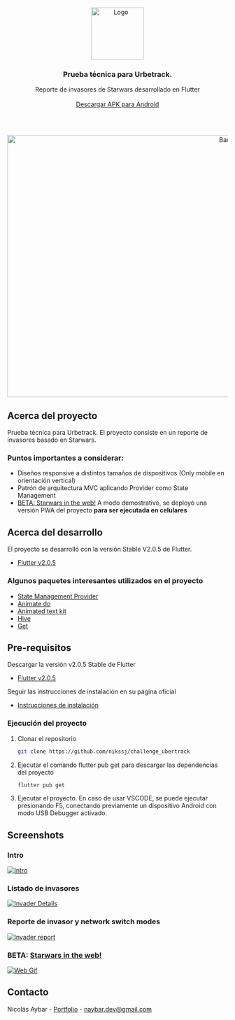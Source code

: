 
<!-- PROJECT LOGO -->
<br />
<p align="center">
  <a href="https://nikssj.dev">
    <img src="https://is5-ssl.mzstatic.com/image/thumb/Purple116/v4/05/c4/13/05c413f1-a468-3900-ad88-89a193ce5c66/source/512x512bb.jpg" alt="Logo" width="120" height="120">
  </a>
  
  <h3 align="center">Prueba técnica para Urbetrack.</h3>

  <p align="center">
    Reporte de invasores de Starwars desarrollado en Flutter
    <br /> <br />
    <a href="https://drive.google.com/file/d/1bECkczM8-IVokGYCaInzmt9HNcCDc8hj/view?usp=sharing">Descargar APK para Android</a>
  </p>
  
<br />
<br />

  <p align="center">
  <a href="https://i.imgur.com/owA0SsC.jpeg">
    <img src="https://i.imgur.com/owA0SsC.jpeg" alt="Banner" width="1000" height="600">
  </a>
</p>

<!-- ABOUT THE PROJECT -->
## Acerca del proyecto


Prueba técnica para Urbetrack. El proyecto consiste en un reporte de invasores basado en Starwars.


### Puntos importantes a considerar:
* Diseños responsive a distintos tamaños de dispositivos (Only mobile en orientación vertical)
* Patrón de arquitectura MVC aplicando Provider como State Management
* [BETA: Starwars in the web!](https://urbetrack-starwars.web.app) A modo demostrativo, se deployó una versión PWA del proyecto <b>para ser ejecutada en celulares</b>


## Acerca del desarrollo

El proyecto se desarrolló con la versión Stable V2.0.5 de Flutter.

* [Flutter v2.0.5](https://storage.googleapis.com/flutter_infra/releases/stable/windows/flutter_windows_2.0.5-stable.zip)


<!-- ACKNOWLEDGEMENTS -->
### Algunos paquetes interesantes utilizados en el proyecto
* [State Management Provider](https://pub.dev/packages/provider)
* [Animate do](https://pub.dev/packages/animate_do)
* [Animated text kit](https://pub.dev/packages/animated_text_kit)
* [Hive](https://pub.dev/packages/hive)
* [Get](https://pub.dev/packages/get)



<!-- GETTING STARTED -->

## Pre-requisitos

Descargar la versión v2.0.5 Stable de Flutter

* [Flutter v2.0.5](https://storage.googleapis.com/flutter_infra/releases/stable/windows/flutter_windows_2.0.5-stable.zip)

Seguir las instrucciones de instalación en su página oficial

* [Instrucciones de instalación](https://flutter.dev/docs/get-started/install)


### Ejecución del proyecto


1. Clonar el repositorio
   ```sh
   git clone https://github.com/nikssj/challenge_ubertrack
   ```
2. Ejecutar el comando flutter pub get para descargar las dependencias del proyecto
   ```sh
   flutter pub get
   ```
3. Ejecutar el proyecto. En caso de usar VSCODE, se puede ejecutar presionando F5, conectando previamente un dispositivo Android con modo USB Debugger activado.


<!-- Screenshots -->
## Screenshots


### Intro
[![Intro][intro]](https://nikssj.dev)

### Listado de invasores
[![Invader Details][invader-details]](https://nikssj.dev)

### Reporte de invasor y network switch modes
[![Invader report][invader-report]](https://nikssj.dev)

### BETA: [Starwars in the web!](https://urbetrack-starwars.web.app/)
[![Web Gif][gif-web]](https://urbetrack-starwars.web.app/)


<!-- CONTACT -->
## Contacto

Nicolás Aybar - [Portfolio](https://nikssj.dev) - naybar.dev@gmail.com



<!-- MARKDOWN LINKS & IMAGES -->
[linkedin-url]: https://linkedin.com/in/nikssj
[intro]: assets/presentation/intro.gif
[invader-details]: assets/presentation/invader_details.gif
[invader-report]: assets/presentation/invader_report.gif
[gif-web]: assets/presentation/starwars_web.gif


